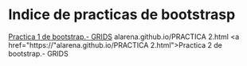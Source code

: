 # Indice de practicas de bootstrasp
<a href="https://alarena.github.io/16abril.html">Practica 1 de bootstrap.- GRIDS</a> alarena.github.io/PRACTICA 2.html
<a href="https://"alarena.github.io/PRACTICA 2.html">Practica 2 de bootstrap.- GRIDS</a>
